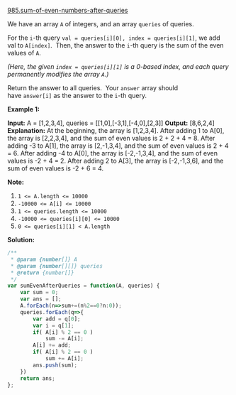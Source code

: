 [985.sum-of-even-numbers-after-queries](https://leetcode.com/problems/sum-of-even-numbers-after-queries/)  

We have an array `A` of integers, and an array `queries` of queries.

For the `i`\-th query `val = queries[i][0], index = queries[i][1]`, we add val to `A[index]`.  Then, the answer to the `i`\-th query is the sum of the even values of `A`.

_(Here, the given `index = queries[i][1]` is a 0-based index, and each query permanently modifies the array `A`.)_

Return the answer to all queries.  Your `answer` array should have `answer[i]` as the answer to the `i`\-th query.

**Example 1:**

**Input:** A = \[1,2,3,4\], queries = \[\[1,0\],\[-3,1\],\[-4,0\],\[2,3\]\]
**Output:** \[8,6,2,4\]
**Explanation:** 
At the beginning, the array is \[1,2,3,4\].
After adding 1 to A\[0\], the array is \[2,2,3,4\], and the sum of even values is 2 + 2 + 4 = 8.
After adding -3 to A\[1\], the array is \[2,-1,3,4\], and the sum of even values is 2 + 4 = 6.
After adding -4 to A\[0\], the array is \[-2,-1,3,4\], and the sum of even values is -2 + 4 = 2.
After adding 2 to A\[3\], the array is \[-2,-1,3,6\], and the sum of even values is -2 + 6 = 4.

**Note:**

1.  `1 <= A.length <= 10000`
2.  `-10000 <= A[i] <= 10000`
3.  `1 <= queries.length <= 10000`
4.  `-10000 <= queries[i][0] <= 10000`
5.  `0 <= queries[i][1] < A.length`  



**Solution:**  

```javascript
/**
 * @param {number[]} A
 * @param {number[][]} queries
 * @return {number[]}
 */
var sumEvenAfterQueries = function(A, queries) {
    var sum = 0;
    var ans = [];
    A.forEach(n=>sum+=(n%2==0?n:0));
    queries.forEach(q=>{
        var add = q[0];
        var i = q[1];
        if( A[i] % 2 == 0 )
            sum -= A[i];
        A[i] += add;
        if( A[i] % 2 == 0 )
            sum += A[i];
        ans.push(sum);
    })
    return ans;
};
```
      